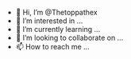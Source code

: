 - 👋 Hi, I’m @Thetoppathex
- 👀 I’m interested in ...
- 🌱 I’m currently learning ...
- 💞️ I’m looking to collaborate on ...
- 📫 How to reach me ...

<!---
Thetoppathex/Thetoppathex is a ✨ special ✨ repository because its `README.md` (this file) appears on your GitHub profile.
You can click the Preview link to take a look at your changes.
--->
